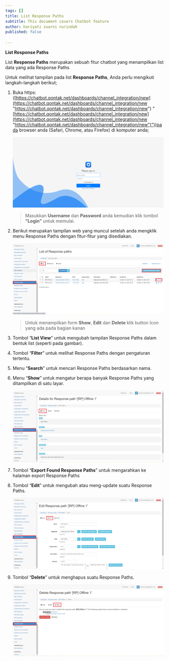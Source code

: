 ```yaml
---
tags: []
title: List Response Paths
subtitle: This document covers Chatbot feature
author: hariyati suarni nurindah
published: false

---
```

**List Response Paths**

List **Response Paths** merupakan sebuah fitur chatbot yang menampilkan list data yang ada Response Paths

Untuk melihat tampilan pada list **Response Paths**, Anda perlu mengikuti langkah-langkah berikut;

1. Buka https: ([https://chatbot.qontak.net/dashboards/channel_integration/new](https://chatbot.qontak.net/dashboards/channel_integration/new "https://chatbot.qontak.net/dashboards/channel_integration/new") "[https://chatbot.qontak.net/dashboards/channel_integration/new](https://chatbot.qontak.net/dashboards/channel_integration/new "https://chatbot.qontak.net/dashboards/channel_integration/new")"))pada browser anda (Safari, Chrome, atau Firefox) di komputer anda;

   ![](/uploads/channell.PNG)

   > Masukkan **Username** dan **Password** anda kemudian klik tombol **“Login”** untuk memulai.
2. Berikut merupakan tampilan web yang muncul setelah anda mengklik menu Response Paths dengan fitur-fitur yang disediakan.

   ![](/uploads/response-paths1.PNG)

   > Untuk menampilkan form **Show**, **Edit** dan **Delete** klik button Icon yang ada pada bagian kanan
3. Tombol “**List View**” untuk mengubah tampilan Response Paths dalam bentuk list (seperti pada gambar).
4. Tombol “**Filter**” untuk melihat Response Paths dengan pengaturan tertentu.
5. Menu “**Search**” untuk mencari Response Paths berdasarkan nama.
6. Menu “**Show**” untuk mengatur berapa banyak Response Paths yang ditampilkan di satu layar.

   ![](/uploads/response-paths2.PNG)
7. Tombol “**Export Found Response Paths**” untuk mengarahkan ke halaman export Response Paths
8. Tombol “**Edit**” untuk mengubah atau meng-update suatu Response Paths.

   ![](/uploads/response-paths3.PNG)
9. Tombol “**Delete**” untuk menghapus suatu Response Paths.

   ![](/uploads/response-paths4.PNG)